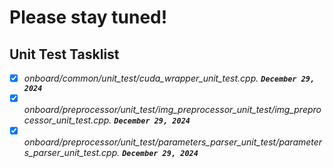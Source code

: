 # Please stay tuned!



## Unit Test Tasklist
- [X] *onboard/common/unit_test/cuda_wrapper_unit_test.cpp. **`December 29, 2024`***
- [X] *onboard/preprocessor/unit_test/img_preprocessor_unit_test/img_preprocessor_unit_test.cpp. **`December 29, 2024`***
- [X] *onboard/preprocessor/unit_test/parameters_parser_unit_test/parameters_parser_unit_test.cpp. **`December 29, 2024`***